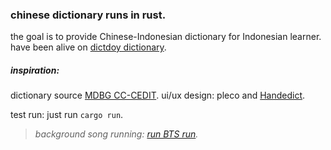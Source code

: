 ### chinese dictionary runs in rust.
the goal is to provide Chinese-Indonesian dictionary for Indonesian learner. 
have been alive on [dictdoy dictionary](https://dxdy88.github.io/dictdoy).

##### inspiration:
dictionary source [MDBG CC-CEDIT](https://www.mdbg.net/chinese/dictionary?page=cc-cedict).
ui/ux design: pleco and [Handedict](https://handedict.zydeo.net).

test run: just run `cargo run`.
> _background song running: [run BTS run](https://music.youtube.com/watch?v=a4YwJCZRh5M&si=QkfA0xSoGU62gTRF)._
